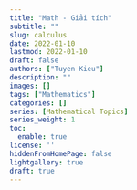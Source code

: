 ```yaml
---
title: "Math - Giải tích"
subtitle: ""
slug: calculus
date: 2022-01-10
lastmod: 2022-01-10
draft: false
authors: ["Tuyen Kieu"]
description: ""
images: []
tags: ["Mathematics"]
categories: []
series: [Mathematical Topics]
series_weight: 1
toc:
  enable: true
license: ''  
hiddenFromHomePage: false
lightgallery: true
draft: true
---
```


<!--more-->